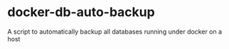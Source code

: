 # docker-db-auto-backup
A script to automatically backup all databases running under docker on a host
